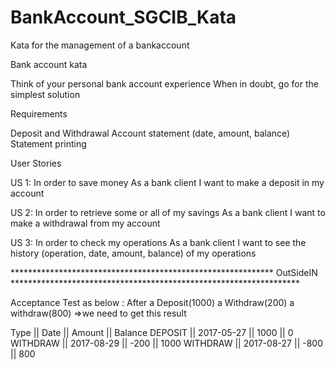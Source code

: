 # BankAccount_SGCIB_Kata
Kata for the management of a bankaccount

Bank account kata

Think of your personal bank account experience When in doubt, go for the simplest solution

Requirements

Deposit and Withdrawal
Account statement (date, amount, balance)
Statement printing

User Stories 

US 1: 
In order to save money
As a bank client
I want to make a deposit in my account

 US 2: 
In order to retrieve some or all of my savings
As a bank client
I want to make a withdrawal from my account

 US 3: 
In order to check my operations
As a bank client
I want to see the history (operation, date, amount, balance)  of my operations

************************************************************ OutSideIN ******************************************************************

Acceptance Test as below :
After 
        a Deposit(1000)
        a Withdraw(200)
        a withdraw(800) 
=>we need to get this result 

Type || Date || Amount || Balance
DEPOSIT || 2017-05-27 || 1000 || 0
WITHDRAW || 2017-08-29 || -200 || 1000
WITHDRAW || 2017-08-27 || -800 || 800

